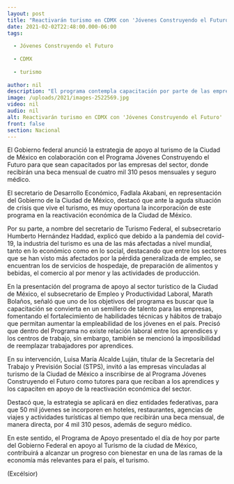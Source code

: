 ```yaml
---
layout: post
title: "Reactivarán turismo en CDMX con 'Jóvenes Construyendo el Futuro'"
date: 2021-02-02T22:48:00.000-06:00
tags:
  
  - Jóvenes Construyendo el Futuro
  
  - CDMX
  
  - turismo
  
author: nil
description: "El programa contempla capacitación por parte de las empresas del sector; los jóvenes recibirán una beca mensual de cuatro mil 310 pesos mensuales y seguro médico "
image: /uploads/2021/images-2522569.jpg
video: nil
audio: nil
alt: Reactivarán turismo en CDMX con 'Jóvenes Construyendo el Futuro'
front: false
section: Nacional
---
```


El Gobierno federal anunció la estrategia de apoyo al turismo de la Ciudad de México en colaboración con el Programa Jóvenes Construyendo el Futuro para que sean capacitados por las empresas del sector, donde recibirán una beca mensual de cuatro mil 310 pesos mensuales y seguro médico. 

El secretario de Desarrollo Económico, Fadlala Akabani, en representación del Gobierno de la Ciudad de México, destacó que ante la aguda situación de crisis que vive el turismo, es muy oportuna la incorporación de este programa en la reactivación económica de la Ciudad de México.  

Por su parte, a nombre del secretario de Turismo Federal, el subsecretario Humberto Hernández Haddad, explicó que debido a la pandemia del covid-19, la industria del turismo es una de las más afectadas a nivel mundial, tanto en lo económico como en lo social, destacando que entre los sectores que se han visto más afectados por la pérdida generalizada de empleo, se encuentran los de servicios de hospedaje, de preparación de alimentos y bebidas, el comercio al por menor y las actividades de producción. 

En la presentación del programa de apoyo al sector turístico de la Ciudad de México, el subsecretario de Empleo y Productividad Laboral, Marath Bolaños, señaló que uno de los objetivos del programa es buscar que la capacitación se convierta en un semillero de talento para las empresas, fomentando el fortalecimiento de habilidades técnicas y hábitos de trabajo que permitan aumentar la empleabilidad de los jóvenes en el país. Precisó que dentro del Programa no existe relación laboral entre los aprendices y los centros de trabajo, sin embargo, también se mencionó la imposibilidad de reemplazar trabajadores por aprendices.

En su intervención, Luisa María Alcalde Luján, titular de la Secretaría del Trabajo y Previsión Social (STPS), invitó a las empresas vinculadas al turismo de la Ciudad de México a inscribirse de al Programa  Jóvenes Construyendo el Futuro como tutores para que reciban a los aprendices y los capaciten en apoyo de la reactivación económica del sector.

Destacó que, la estrategia se aplicará en diez entidades federativas, para que 50 mil jóvenes se incorporen en hoteles, restaurantes, agencias de viajes y actividades turísticas al tiempo que recibirán una beca mensual, de manera directa, por 4 mil 310 pesos, además de seguro médico. 

En este sentido, el Programa de Apoyo presentado el día de hoy por parte del Gobierno Federal en apoyo al Turismo de la ciudad de México, contribuirá a alcanzar un progreso con bienestar en una de las ramas de la economía más relevantes para el país, el turismo.  

(Excélsior)